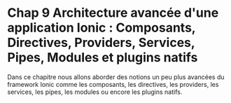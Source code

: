 # Chap 9 Architecture avancée d'une application Ionic : Composants, Directives, Providers, Services, Pipes, Modules et plugins natifs

Dans ce chapitre nous allons aborder des notions un peu plus avancées du framework Ionic comme les composants, les directives, les providers, les services, les pipes, les modules ou encore les plugins natifs.
